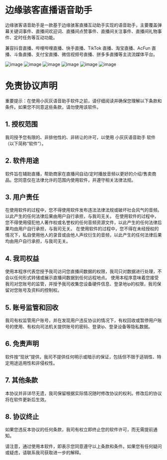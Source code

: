 # 边缘骇客直播语音助手
边缘骇客语音助手是一款基于边缘骇客直播互动助手实现的语音助手，主要覆盖弹幕关键词事件、直播间欢迎词、直播间点赞事件、直播间关注事件、直播间礼物事件、定时任务等互动功能。

兼容抖音直播、哔哩哔哩直播、快手直播、TikTok 直播、淘宝直播、AcFun 直播、斗鱼直播、支付宝直播、微信视频号直播、拼多多直播等主流流媒体平台。

![image](https://github.com/edgehacker/voicelive-helper/assets/157565442/4d40cecb-c051-4ae3-a778-421b7e862e35)
![image](https://github.com/edgehacker/voicelive-helper/assets/157565442/7e503ed7-a3be-4487-8ca3-d3e051860e4b)
![image](https://github.com/edgehacker/voicelive-helper/assets/157565442/193edae7-127f-48e0-8655-932a03d8e41b)
![image](https://github.com/edgehacker/voicelive-helper/assets/157565442/df997b36-76ba-4a4a-888f-7fca4664ca54)
![image](https://github.com/edgehacker/voicelive-helper/assets/157565442/b86ba702-53f3-4206-9ae6-cc4531956d1c)
![image](https://github.com/edgehacker/voicelive-helper/assets/157565442/18ac4635-a500-434b-a882-ad5ce62d66e9)

# 免责协议声明

重要提示：在使用小灰灰语音助手软件之前，请仔细阅读并确保您理解以下条款和条件。如果您不同意这些条款，请勿使用该软件。

## 1. 授权范围
我司授予您有限的、非排他性的、非转让的许可，以使用 小灰灰语音助手 软件（以下简称“软件”）。

## 2. 软件用途
软件旨在辅助直播，帮助商家在直播间自动/定时播放音频以更好的介绍/售卖商品。您同意仅在法律允许的范围内使用软件，并遵守相关法律法规。

## 3. 用户责任
在使用软件的过程中，您不得使用软件发布违法法律法规或破坏社会风气的音频。以此产生的任何法律后果由用户自行承担，与我司无关。
在使用软件的过程中，您不得使用侵犯他人著作权或名誉权的任何音频资源文件，以此产生的任何法律后果均由用户自行承担，与我司无关。
在使用软件的过程中，您不得在未经授权的情况下，私自使用他人的录音或由他人声纹衍生的音频，以此产生的任何法律后果均由用户自行承担，与我司无关。

## 4. 我司权益
使用本程序代表您授予我司访问您直播间数据的权限，我司只对数据进行处理，不会以任何形式转储或展示直播间数据到任何远程地点。
使用本程序意味着您接受我司对您账号的监管，并授予我司收集您设备硬件信息、登录地ip的权限，我司保留对您账号及资料的控制权。

## 5. 账号监管和回收
我司有权监管用户账号，并在发现用户违反协议的情况下，有权回收或暂停用户账号的使用、有权向司法机关提供账号的密码、登录ip、登录设备等隐私数据。

## 6. 免责声明
软件按“现状”提供，我司不提供任何明示或暗示的保证，包括但不限于适销性、特定用途适用性和非侵权性。

## 7. 其他条款
本协议并非详尽无遗，我司保留根据实际情况随时修改协议的权利。修改后的协议将在软件更新后生效。

## 8. 协议终止
如果您违反本协议的任何条款，我司有权立即终止您的软件许可，而无需提前通知。

请注意，通过使用本软件，即表示您同意遵守以上条款和条件。如果您有任何疑问或疑虑，请联系我司获取进一步的解释。

